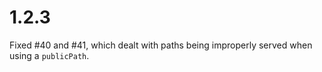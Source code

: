 # 1.2.3
Fixed #40 and #41, which dealt with paths being improperly served when using a
`publicPath`.